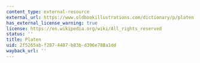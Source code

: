 ```yaml
---
content_type: external-resource
external_url: https://www.oldbookillustrations.com/dictionary/p/platen
has_external_license_warning: true
license: https://en.wikipedia.org/wiki/All_rights_reserved
status: ''
title: Platen
uid: 2f5265ab-f287-4487-b83b-d396e788a1dd
wayback_url: ''
---
```

